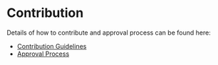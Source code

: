 # Contribution

Details of how to contribute and approval process can be found here:

* [Contribution Guidelines](https://github.com/cntt-n/CNTT/wiki/Contribution-Guidelines)
* [Approval Process](https://github.com/cntt-n/CNTT/wiki/Approval-Process)
